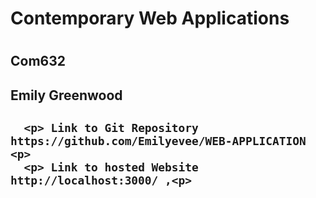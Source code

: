 <H1> Contemporary Web Applications<H1>
  <H2> Com632 <H2>
    <H2> Emily Greenwood <H2> 
      
      <p> Link to Git Repository https://github.com/Emilyevee/WEB-APPLICATION <p> 
      <p> Link to hosted Website http://localhost:3000/ ,<p>
      
      
      
